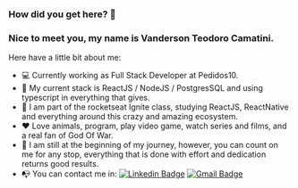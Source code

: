 ### How did you get here? 🤔
### Nice to meet you, my name is Vanderson Teodoro Camatini.

Here have a little bit about me:
- :computer: Currently working as Full Stack Developer at Pedidos10.
- :bookmark_tabs: My current stack is ReactJS / NodeJS / PostgresSQL and using typescript in everything that gives.
- :book: I am part of the rocketseat Ignite class, studying ReactJS, ReactNative and everything around this crazy and amazing ecosystem.
- :heart: Love animals, program, play video game, watch series and films, and a real fan of God Of War.
- :muscle: I am still at the beginning of my journey, however, you can count on me for any stop, everything that is done with effort and dedication returns good results.
- :mailbox_with_no_mail: You can contact me in: [![Linkedin Badge](https://img.shields.io/badge/-VandersonCamatini-blue?style=flat-square&logo=Linkedin&logoColor=white&link=https://www.linkedin.com/in/vanderson-camatini/)](https://www.linkedin.com/in/vanderson-camatini/)  [![Gmail Badge](https://img.shields.io/badge/-vandersoncamatini66@gmail.com-c14438?style=flat-square&logo=Gmail&logoColor=white&link=mailto:vandersoncamatini66@gmail.com)](mailto:vandersoncamatini66@gmail.com)
